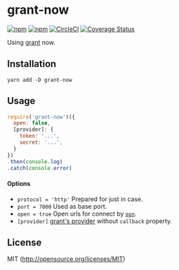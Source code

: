 # grant-now

[![npm](https://img.shields.io/npm/v/grant-now.svg?longCache=true&style=flat-square)](https://yarnpkg.com/en/package/grant-now)
[![npm](https://img.shields.io/npm/dm/grant-now.svg?longCache=true&style=flat-square)](https://www.npmjs.com/package/grant-now)
[![CircleCI](https://img.shields.io/circleci/project/github/kthjm/grant-now.svg?longCache=true&style=flat-square)](https://circleci.com/gh/kthjm/grant-now)
[![Coverage Status](https://img.shields.io/codecov/c/github/kthjm/grant-now.svg?longCache=true&style=flat-square)](https://codecov.io/github/kthjm/grant-now)

Using [grant](https://github.com/simov/grant) now.

## Installation
```shell
yarn add -D grant-now
```

## Usage
```js
require('grant-now')({
  open: false,
  [provider]: {
    token: '...',
    secret: '...',
  }
})
.then(console.log)
.catch(console.error)
```

#### Options
- `protocol = 'http'` Prepared for just in case.
- `port = 7000` Used as base port.
- `open = true` Open urls for connect by [`opn`](https://github.com/sindresorhus/opn).
- `[provider]` [grant's provider](https://github.com/simov/grant#configuration) without `callback` property.

## License

MIT (http://opensource.org/licenses/MIT)